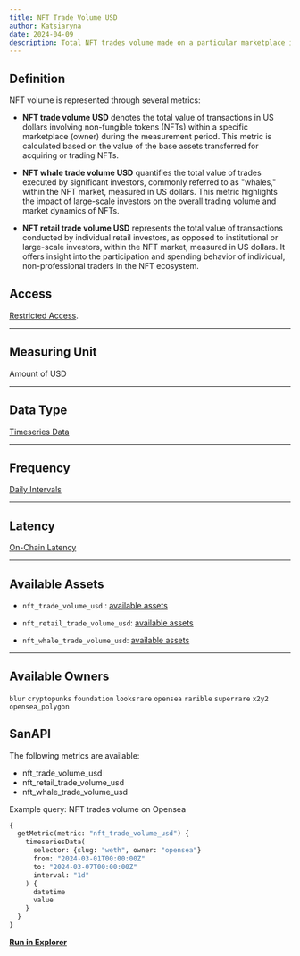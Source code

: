 ```yaml
---
title: NFT Trade Volume USD
author: Katsiaryna
date: 2024-04-09
description: Total NFT trades volume made on a particular marketplace in USD per day, NFT volume in USD made by NFT whales and NFT volumen in USD made by retail users on a particular marketplpace
---
```

## Definition

NFT volume is represented through several metrics:

- **NFT trade volume USD** denotes the total value of transactions in US dollars involving non-fungible tokens (NFTs) within a specific marketplace (owner) during the measurement period. This metric is calculated based on the value of the base assets transferred for acquiring or trading NFTs.

- **NFT whale trade volume USD** quantifies the total value of trades executed by significant investors, commonly referred to as "whales," within the NFT market, measured in US dollars. This metric highlights the impact of large-scale investors on the overall trading volume and market dynamics of NFTs.

- **NFT retail trade volume USD** represents the total value of transactions conducted by individual retail investors, as opposed to institutional or large-scale investors, within the NFT market, measured in US dollars. It offers insight into the participation and spending behavior of individual, non-professional traders in the NFT ecosystem.

## Access

[Restricted Access](/metrics/details/access#restricted-access).

---

## Measuring Unit

Amount of USD

---

## Data Type

[Timeseries Data](/metrics/details/data-type#timeseries-data)

---

## Frequency

[Daily Intervals](/metrics/details/frequency#daily-frequency)

---

## Latency

[On-Chain Latency](/metrics/details/latency#on-chain-latency)

---

## Available Assets

- `nft_trade_volume_usd` : [available assets](https://api.santiment.net/graphiql?query=%7B%0A%20%20getMetric(metric%3A%20%22nft_trade_volume_usd%22)%20%7B%0A%20%20%20%20metadata%20%7B%0A%20%20%20%20%20%20availableSlugs%0A%20%20%20%20%7D%0A%20%20%7D%0A%7D%0A)

- `nft_retail_trade_volume_usd`: [available assets](https://api.santiment.net/graphiql?query=%7B%0A%20%20getMetric(metric%3A%20%22nft_retail_trade_volume_usd%22)%20%7B%0A%20%20%20%20metadata%20%7B%0A%20%20%20%20%20%20availableSlugs%0A%20%20%20%20%7D%0A%20%20%7D%0A%7D%0A)

- `nft_whale_trade_volume_usd`: [available assets](https://api.santiment.net/graphiql?query=%7B%0A%20%20getMetric(metric%3A%20%22nft_whale_trade_volume_usd%22)%20%7B%0A%20%20%20%20metadata%20%7B%0A%20%20%20%20%20%20availableSlugs%0A%20%20%20%20%7D%0A%20%20%7D%0A%7D%0A)

---

## Available Owners

`blur`
`cryptopunks`
`foundation`
`looksrare`
`opensea`
`rarible`
`superrare`
`x2y2`
`opensea_polygon`

## SanAPI

The following metrics are available:

- nft_trade_volume_usd
- nft_retail_trade_volume_usd
- nft_whale_trade_volume_usd

Example query: NFT trades volume on Opensea

```graphql
{
  getMetric(metric: "nft_trade_volume_usd") {
    timeseriesData(
      selector: {slug: "weth", owner: "opensea"}
      from: "2024-03-01T00:00:00Z"
      to: "2024-03-07T00:00:00Z"
      interval: "1d"
    ) {
      datetime
      value
    }
  }
}
```

**[Run in
Explorer](<https://api.santiment.net/graphiql?query=%7B%0A%20%20getMetric(metric%3A%20%22nft_trade_volume_usd%22)%20%7B%0A%20%20%20%20timeseriesData(%0A%20%20%20%20%20%20selector%3A%20%7Bslug%3A%20%22weth%22%2C%20owner%3A%20%22opensea%22%7D%0A%20%20%20%20%20%20from%3A%20%222024-03-01T00%3A00%3A00Z%22%0A%20%20%20%20%20%20to%3A%20%222024-03-07T00%3A00%3A00Z%22%0A%20%20%20%20%20%20interval%3A%20%221d%22%0A%20%20%20%20)%20%7B%0A%20%20%20%20%20%20datetime%0A%20%20%20%20%20%20value%0A%20%20%20%20%7D%0A%20%20%7D%0A%7D>)**
